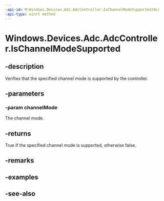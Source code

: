 ----api-id: M:Windows.Devices.Adc.AdcController.IsChannelModeSupported(Windows.Devices.Adc.AdcChannelMode)
-api-type: winrt method
---<!-- Method syntaxpublic bool IsChannelModeSupported(Windows.Devices.Adc.AdcChannelMode channelMode)--># Windows.Devices.Adc.AdcController.IsChannelModeSupported## -descriptionVerifies that the specified channel mode is supported by the controller.## -parameters### -param channelModeThe channel mode.## -returnsTrue if the specified channel mode is supported, otherwise false.## -remarks## -examples## -see-also